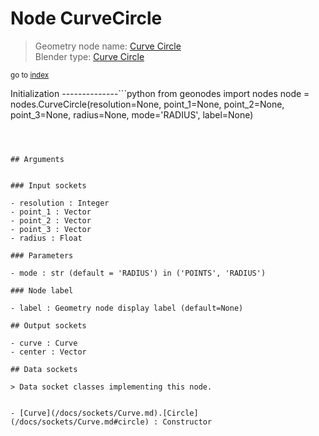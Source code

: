 
# Node CurveCircle

> Geometry node name: [Curve Circle](https://docs.blender.org/manual/en/latest/modeling/geometry_nodes/curve_primitives/curve_circle.html)<br>
  Blender type: [Curve Circle](https://docs.blender.org/api/current/bpy.types.GeometryNodeCurvePrimitiveCircle.html)
  
<sub>go to [index](/docs/index.md)</sub>

Initialization
--------------```python
from geonodes import nodes
node = nodes.CurveCircle(resolution=None, point_1=None, point_2=None, point_3=None, radius=None, mode='RADIUS', label=None)
```



## Arguments


### Input sockets

- resolution : Integer
- point_1 : Vector
- point_2 : Vector
- point_3 : Vector
- radius : Float

### Parameters

- mode : str (default = 'RADIUS') in ('POINTS', 'RADIUS')

### Node label

- label : Geometry node display label (default=None)

## Output sockets

- curve : Curve
- center : Vector

## Data sockets

> Data socket classes implementing this node.
  
  
- [Curve](/docs/sockets/Curve.md).[Circle](/docs/sockets/Curve.md#circle) : Constructor
  
